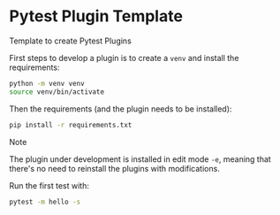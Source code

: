 # Pytest Plugin Template

Template to create Pytest Plugins

First steps to develop a plugin is to create a `venv` and install the requirements:

```bash
python -m venv venv
source venv/bin/activate
```

Then the requirements (and the plugin needs to be installed):

```bash
pip install -r requirements.txt
```

> [!NOTE]  
> The plugin under development is installed in edit mode `-e`, meaning that there's no need to reinstall the plugins with modifications.

Run the first test with:

```bash
pytest -m hello -s
```
